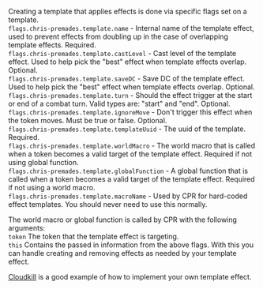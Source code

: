 Creating a template that applies effects is done via specific flags set on a template.  
`flags.chris-premades.template.name` - Internal name of the template effect, used to prevent effects from doubling up in the case of overlapping template effects. Required.  
`flags.chris-premades.template.castLevel` - Cast level of the template effect.  Used to help pick the "best" effect when template effects overlap. Optional.  
`flags.chris-premades.template.saveDC` - Save DC of the template effect. Used to help pick the "best" effect when template effects overlap. Optional.  
`flags.chris-premades.template.turn` - Should the effect trigger at the start or end of a combat turn. Valid types are: "start" and "end". Optional.  
`flags.chris-premades.template.ignoreMove` - Don't trigger this effect when the token moves. Must be true or false. Optional.  
`flags.chris-premades.template.templateUuid` - The uuid of the template. Required.  
`flags.chris-premades.template.worldMacro` - The world macro that is called when a token becomes a valid target of the template effect. Required if not using global function.  
`flags.chris-premades.template.globalFunction` - A global function that is called when a token becomes a valid target of the template effect. Required if not using a world macro.  
`flags.chris-premades.template.macroName` - Used by CPR for hard-coded effect templates.  You should never need to use this normally.  
  
The world macro or global function is called by CPR with the following arguments:  
`token` The token that the template effect is targeting.  
`this` Contains the passed in information from the above flags.  With this you can handle creating and removing effects as needed by your template effect.  
  
[Cloudkill](https://github.com/chrisk123999/chris-premades/blob/master/scripts/macros/spells/cloudkill.js) is a good example of how to implement your own template effect.
